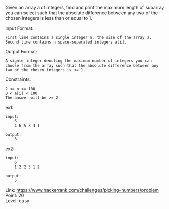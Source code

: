 Given an array a of integers, find and print the maximum length of subarray you can select such that the absolute difference between any two of the chosen integers is less than or equal to 1.

Input Format:

	First line contains a single integer n, the size of the array a.
	Second line contains n space-separated integers a[i].

Output Format:

	A signle integer denoting the maximum number of integers you can choose from the array such that the absolute difference between any two of the chosen integers is <= 1.

Constraints:

	2 <= n <= 100
	0 < a[i] < 100
	The answer will be >= 2

ex1:

	input:
		6
		4 6 5 3 3 1

	output:
		3

ex2:

	input:
		6
		1 2 2 3 1 2

	output:
		5

Link: https://www.hackerrank.com/challenges/picking-numbers/problem<br />
Point: 20<br />
Level: easy